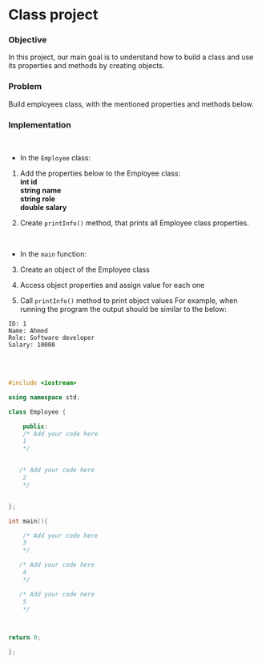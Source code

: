 # Class project

### Objective

In this project, our main goal is to understand how to build a class and use its properties and methods by creating objects.

### Problem

Build employees class, with the mentioned properties and methods below.

### Implementation
<br/>

- In the `Employee` class:

1. Add the properties below to the Employee class:  
**int id**  
**string name**  
**string role**  
**double salary**  

2. Create `printInfo()` method, that prints all Employee class properties.
<br/>
   
- In the `main` function:
3. Create an object of the Employee class

4. Access object properties and assign value for each one

5. Call `printInfo()` method to print object values
For example, when running the program the output should be similar to the below:
  
  
```
ID: 1
Name: Ahmed
Role: Software developer
Salary: 10000

```
<br/>
<br/>
  
```cpp
#include <iostream>

using namespace std;

class Employee {

    public:
    /* Add your code here 
    1
    */


   /* Add your code here 
    2
    */


};

int main(){

    /* Add your code here 
    3
    */

   /* Add your code here 
    4
    */

   /* Add your code here 
    5
    */



return 0;

};

```
